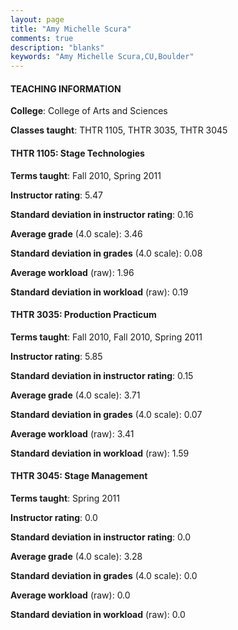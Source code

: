 ```yaml
---
layout: page
title: "Amy Michelle Scura" 
comments: true
description: "blanks"
keywords: "Amy Michelle Scura,CU,Boulder"
---
```

<head>
<script src="https://ajax.googleapis.com/ajax/libs/jquery/2.1.3/jquery.min.js"></script>
<script src="https://dl.dropboxusercontent.com/s/pc42nxpaw1ea4o9/highcharts.js?dl=0"></script>
<!-- <script src="../assets/js/highcharts.js"></script> -->
<style type="text/css">@font-face {
	font-family: "Bebas Neue";
	src: url(https://www.filehosting.org/file/details/544349/BebasNeue Regular.otf) format("opentype");
	}
	h1.Bebas { 
		font-family: "Bebas Neue", Verdana, Tahoma;
	}
</style>
</head>
	   
#### TEACHING INFORMATION

**College**: College of Arts and Sciences

**Classes taught**: THTR 1105, THTR 3035, THTR 3045

#### THTR 1105: Stage Technologies

**Terms taught**: Fall 2010, Spring 2011

**Instructor rating**: 5.47

**Standard deviation in instructor rating**: 0.16

**Average grade** (4.0 scale): 3.46

**Standard deviation in grades** (4.0 scale): 0.08

**Average workload** (raw): 1.96

**Standard deviation in workload** (raw): 0.19

#### THTR 3035: Production Practicum

**Terms taught**: Fall 2010, Fall 2010, Spring 2011

**Instructor rating**: 5.85

**Standard deviation in instructor rating**: 0.15

**Average grade** (4.0 scale): 3.71

**Standard deviation in grades** (4.0 scale): 0.07

**Average workload** (raw): 3.41

**Standard deviation in workload** (raw): 1.59

#### THTR 3045: Stage Management

**Terms taught**: Spring 2011

**Instructor rating**: 0.0

**Standard deviation in instructor rating**: 0.0

**Average grade** (4.0 scale): 3.28

**Standard deviation in grades** (4.0 scale): 0.0

**Average workload** (raw): 0.0

**Standard deviation in workload** (raw): 0.0

